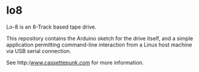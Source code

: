 lo8
===

Lo-8 is an 8-Track based tape drive.

This repository contains the Arduino sketch for the drive itself, and a simple
application permitting command-line interaction from a Linux host machine via
USB serial connection.

See http:/www.cassettepunk.com for more information.
